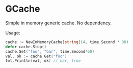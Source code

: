 # GCache
Simple in memory generic cache. No dependency.

Usage:  
```go
cache := NewInMemoryCache[string](4, time.Second * 30)
defer cache.Stop()
cache.Set("foo", "bar", time.Second*60)
val, ok := cache.Get("foo")
fmt.Println(val, ok) // bar, true
```